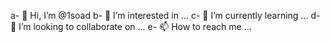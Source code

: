a- 👋 Hi, I’m @1soad
b- 👀 I’m interested in ...
c- 🌱 I’m currently learning ...
d- 💞️ I’m looking to collaborate on ...
e- 📫 How to reach me ...

<!---
1soad/1soad is a ✨ special ✨ repository because its `README.md` (this file) appears on your GitHub profile.
You can click the Preview link to take a look at your changes.
--->
